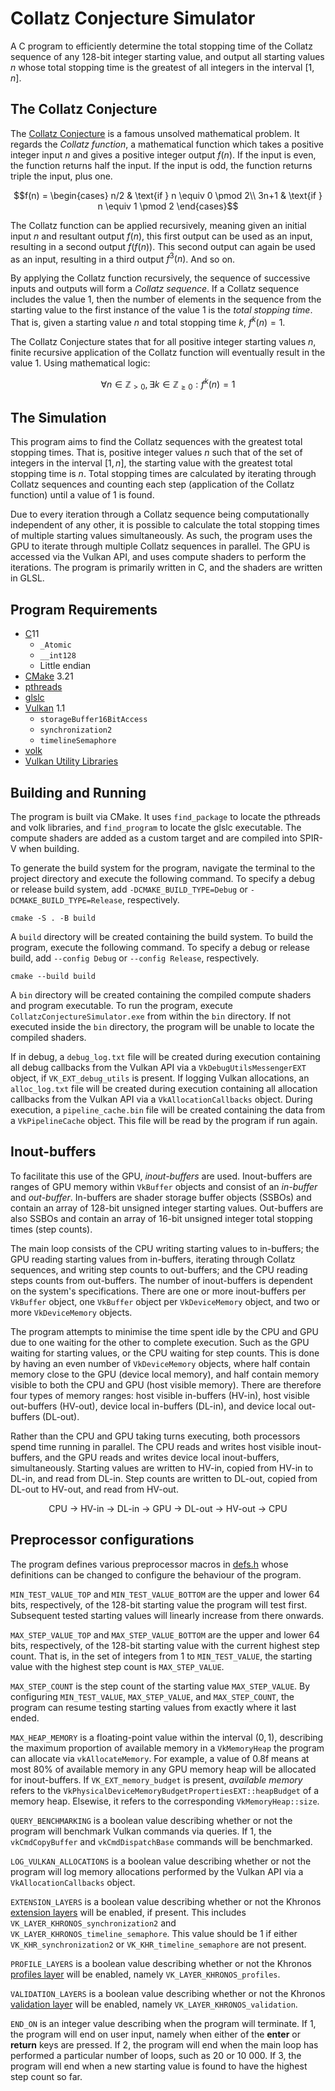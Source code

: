 # Collatz Conjecture Simulator

A C program to efficiently determine the total stopping time of the Collatz sequence of any 128-bit
integer starting value, and output all starting values $n$ whose total stopping time is the greatest
of all integers in the interval $[1, n]$.

## The Collatz Conjecture

The [Collatz Conjecture](https://en.wikipedia.org/wiki/Collatz_conjecture) is a famous unsolved
mathematical problem. It regards the _Collatz function_, a mathematical function which takes a
positive integer input $n$ and gives a positive integer output $f(n)$. If the input is even, the
function returns half the input. If the input is odd, the function returns triple the input, plus
one.

```math
f(n) =
 \begin{cases}
  n/2  & \text{if } n \equiv 0 \pmod 2\\
  3n+1 & \text{if } n \equiv 1 \pmod 2
 \end{cases}
```

The Collatz function can be applied recursively, meaning given an initial input $n$ and resultant
output $f(n)$, this first output can be used as an input, resulting in a second output $f(f(n))$.
This second output can again be used as an input, resulting in a third output $f^3(n)$. And so on.

By applying the Collatz function recursively, the sequence of successive inputs and outputs will
form a _Collatz sequence_. If a Collatz sequence includes the value $1$, then the number of
elements in the sequence from the starting value to the first instance of the value $1$ is the
_total stopping time_. That is, given a starting value $n$ and total stopping time $k$, $f^k(n) =
1$.

The Collatz Conjecture states that for all positive integer starting values $n$, finite recursive
application of the Collatz function will eventually result in the value $1$. Using mathematical
logic:

```math
\forall n \in \mathbb{Z}_{> 0}, \exists k \in \mathbb{Z}_{\geq 0} : f^k(n) = 1
```

## The Simulation

This program aims to find the Collatz sequences with the greatest total stopping times. That is,
positive integer values $n$ such that of the set of integers in the interval $[1, n]$, the starting
value with the greatest total stopping time is $n$. Total stopping times are calculated by
iterating through Collatz sequences and counting each step (application of the Collatz function)
until a value of $1$ is found.

Due to every iteration through a Collatz sequence being computationally independent of any other,
it is possible to calculate the total stopping times of multiple starting values simultaneously. As
such, the program uses the GPU to iterate through multiple Collatz sequences in parallel. The GPU
is accessed via the Vulkan API, and uses compute shaders to perform the iterations. The program is
primarily written in C, and the shaders are written in GLSL.

## Program Requirements

- [C](https://en.wikipedia.org/wiki/C_(programming_language))11
  - `_Atomic`
  - `__int128`
  - Little endian
- [CMake](https://cmake.org) 3.21
- [pthreads](https://en.wikipedia.org/wiki/Pthreads)
- [glslc](https://github.com/google/shaderc)
- [Vulkan](https://www.vulkan.org) 1.1
  - `storageBuffer16BitAccess`
  - `synchronization2`
  - `timelineSemaphore`
- [volk](https://github.com/zeux/volk)
- [Vulkan Utility Libraries](https://github.com/KhronosGroup/Vulkan-Utility-Libraries)

## Building and Running

The program is built via CMake. It uses `find_package` to locate the pthreads and volk libraries,
and `find_program` to locate the glslc executable. The compute shaders are added as a custom
target and are compiled into SPIR-V when building.

To generate the build system for the program, navigate the terminal to the project directory and
execute the following command. To specify a debug or release build system, add
`-DCMAKE_BUILD_TYPE=Debug` or `-DCMAKE_BUILD_TYPE=Release`, respectively.

```text
cmake -S . -B build
```

A `build` directory will be created containing the build system. To build the program, execute the
following command. To specify a debug or release build, add `--config Debug` or `--config Release`,
respectively.

```text
cmake --build build
```

A `bin` directory will be created containing the compiled compute shaders and program executable.
To run the program, execute `CollatzConjectureSimulator.exe` from within the `bin` directory. If
not executed inside the `bin` directory, the program will be unable to locate the compiled shaders.

If in debug, a `debug_log.txt` file will be created during execution containing all debug callbacks
from the Vulkan API via a `VkDebugUtilsMessengerEXT` object, if `VK_EXT_debug_utils` is present. If
logging Vulkan allocations, an `alloc_log.txt` file will be created during execution containing all
allocation callbacks from the Vulkan API via a `VkAllocationCallbacks` object. During execution, a
`pipeline_cache.bin` file will be created containing the data from a `VkPipelineCache` object. This
file will be read by the program if run again.

## Inout-buffers

To facilitate this use of the GPU, _inout-buffers_ are used. Inout-buffers are ranges of GPU memory
within `VkBuffer` objects and consist of an _in-buffer_ and _out-buffer_. In-buffers are shader
storage buffer objects (SSBOs) and contain an array of 128-bit unsigned integer starting values.
Out-buffers are also SSBOs and contain an array of 16-bit unsigned integer total stopping times
(step counts).

The main loop consists of the CPU writing starting values to in-buffers; the GPU reading starting
values from in-buffers, iterating through Collatz sequences, and writing step counts to
out-buffers; and the CPU reading steps counts from out-buffers. The number of inout-buffers is
dependent on the system's specifications. There are one or more inout-buffers per `VkBuffer`
object, one `VkBuffer` object per `VkDeviceMemory` object, and two or more `VkDeviceMemory`
objects.

The program attempts to minimise the time spent idle by the CPU and GPU due to one waiting for the
other to complete execution. Such as the GPU waiting for starting values, or the CPU waiting for
step counts. This is done by having an even number of `VkDeviceMemory` objects, where half contain
memory close to the GPU (device local memory), and half contain memory visible to both the CPU and
GPU (host visible memory). There are therefore four types of memory ranges: host visible in-buffers
(HV-in), host visible out-buffers (HV-out), device local in-buffers (DL-in), and device local
out-buffers (DL-out).

Rather than the CPU and GPU taking turns executing, both processors spend time running in parallel.
The CPU reads and writes host visible inout-buffers, and the GPU reads and writes device local
inout-buffers, simultaneously. Starting values are written to HV-in, copied from HV-in to DL-in,
and read from DL-in. Step counts are written to DL-out, copied from DL-out to HV-out, and read from
HV-out.

<p align="center">CPU -> HV-in -> DL-in -> GPU -> DL-out -> HV-out -> CPU</p>

## Preprocessor configurations

The program defines various preprocessor macros in [defs.h](src/defs.h) whose definitions can be
changed to configure the behaviour of the program.

`MIN_TEST_VALUE_TOP` and `MIN_TEST_VALUE_BOTTOM` are the upper and lower 64 bits, respectively, of
the 128-bit starting value the program will test first. Subsequent tested starting values will
linearly increase from there onwards.

`MAX_STEP_VALUE_TOP` and `MAX_STEP_VALUE_BOTTOM` are the upper and lower 64 bits, respectively, of
the 128-bit starting value with the current highest step count. That is, in the set of integers
from 1 to `MIN_TEST_VALUE`, the starting value with the highest step count is `MAX_STEP_VALUE`.

`MAX_STEP_COUNT` is the step count of the starting value `MAX_STEP_VALUE`. By configuring
`MIN_TEST_VALUE`, `MAX_STEP_VALUE`, and `MAX_STEP_COUNT`, the program can resume testing starting
values from exactly where it last ended.

`MAX_HEAP_MEMORY` is a floating-point value within the interval $(0, 1)$, describing the maximum
proportion of available memory in a `VkMemoryHeap` the program can allocate via `vkAllocateMemory`.
For example, a value of 0.8f means at most 80% of available memory in any GPU memory heap will be
allocated for inout-buffers. If `VK_EXT_memory_budget` is present, _available memory_ refers to the
`VkPhysicalDeviceMemoryBudgetPropertiesEXT::heapBudget` of a memory heap. Elsewise, it refers to
the corresponding `VkMemoryHeap::size`.

`QUERY_BENCHMARKING` is a boolean value describing whether or not the program will benchmark Vulkan
commands via queries. If 1, the `vkCmdCopyBuffer` and `vkCmdDispatchBase` commands will be
benchmarked.

`LOG_VULKAN_ALLOCATIONS` is a boolean value describing whether or not the program will log memory
allocations performed by the Vulkan API via a `VkAllocationCallbacks` object.

`EXTENSION_LAYERS` is a boolean value describing whether or not the Khronos
[extension layers](https://github.com/KhronosGroup/Vulkan-ExtensionLayer) will be enabled, if
present. This includes `VK_LAYER_KHRONOS_synchronization2` and
`VK_LAYER_KHRONOS_timeline_semaphore`. This value should be 1 if either `VK_KHR_synchronization2`
or `VK_KHR_timeline_semaphore` are not present.

`PROFILE_LAYERS` is a boolean value describing whether or not the Khronos
[profiles layer](https://github.com/KhronosGroup/Vulkan-Profiles) will be enabled, namely
`VK_LAYER_KHRONOS_profiles`.

`VALIDATION_LAYERS` is a boolean value describing whether or not the Khronos
[validation layer](https://github.com/KhronosGroup/Vulkan-ValidationLayers) will be enabled, namely
`VK_LAYER_KHRONOS_validation`.

`END_ON` is an integer value describing when the program will terminate. If 1, the program will end
on user input, namely when either of the __enter__ or __return__ keys are pressed. If 2, the
program will end when the main loop has performed a particular number of loops, such as 20 or
10 000. If 3, the program will end when a new starting value is found to have the highest step
count so far.
